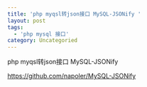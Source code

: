 ```yaml
---
title: 'php myqsl转json接口 MySQL-JSONify '
layout: post
tags:
  - 'php mysql 接口'
category: Uncategoried
---
```

php myqsl转json接口 MySQL-JSONify 


https://github.com/napoler/MySQL-JSONify
